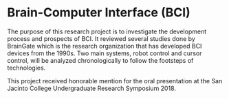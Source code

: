 # Brain-Computer Interface (BCI)
The purpose of this research project is to investigate the development process and prospects of BCI. It reviewed several studies done by BrainGate which is the research organization that has developed BCI devices from the 1990s. Two main systems, robot control and cursor control, will be analyzed chronologically to follow the footsteps of technologies.

This project received honorable mention for the oral presentation at the San Jacinto College Undergraduate Research Symposium 2018.
